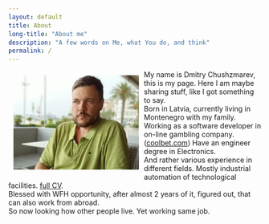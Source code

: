 ```yaml
---
layout: default
title: About
long-title: "About me"
description: "A few words on Me, what You do, and think"
permalink: /
---
```


<img src="assets/images/me_2022_400_300.jpg" alt="me_2022"
style="float: left; margin: 10px; width: 250px;"
/>
My name is Dmitry Chushzmarev, this is my page. Here I am maybe sharing stuff, like
I got something to say.   
Born in Latvia, currently living in Montenegro with my family.  
Working as a software developer in on-line gambling company.([coolbet.com](http://www.coolbet.com)) 
Have an engineer degree in Electronics.   
And rather various experience in different fields. Mostly industrial automation 
of technological facilities. [full CV](/assets/resume/resume.pdf).  
Blessed with WFH opportunity, after almost 2 years of it, figured out, that can also work from abroad.  
So now looking how other people live. Yet working same job.  

